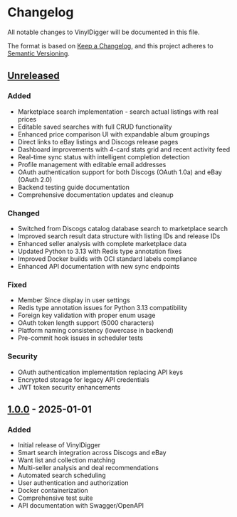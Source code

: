 # Changelog

All notable changes to VinylDigger will be documented in this file.

The format is based on [Keep a Changelog](https://keepachangelog.com/en/1.1.0/),
and this project adheres to [Semantic Versioning](https://semver.org/spec/v2.0.0.html).

## [Unreleased]

### Added
- Marketplace search implementation - search actual listings with real prices
- Editable saved searches with full CRUD functionality
- Enhanced price comparison UI with expandable album groupings
- Direct links to eBay listings and Discogs release pages
- Dashboard improvements with 4-card stats grid and recent activity feed
- Real-time sync status with intelligent completion detection
- Profile management with editable email addresses
- OAuth authentication support for both Discogs (OAuth 1.0a) and eBay (OAuth 2.0)
- Backend testing guide documentation
- Comprehensive documentation updates and cleanup

### Changed
- Switched from Discogs catalog database search to marketplace search
- Improved search result data structure with listing IDs and release IDs
- Enhanced seller analysis with complete marketplace data
- Updated Python to 3.13 with Redis type annotation fixes
- Improved Docker builds with OCI standard labels compliance
- Enhanced API documentation with new sync endpoints

### Fixed
- Member Since display in user settings
- Redis type annotation issues for Python 3.13 compatibility
- Foreign key validation with proper enum usage
- OAuth token length support (5000 characters)
- Platform naming consistency (lowercase in backend)
- Pre-commit hook issues in scheduler tests

### Security
- OAuth authentication implementation replacing API keys
- Encrypted storage for legacy API credentials
- JWT token security enhancements

## [1.0.0] - 2025-01-01

### Added
- Initial release of VinylDigger
- Smart search integration across Discogs and eBay
- Want list and collection matching
- Multi-seller analysis and deal recommendations
- Automated search scheduling
- User authentication and authorization
- Docker containerization
- Comprehensive test suite
- API documentation with Swagger/OpenAPI

[Unreleased]: https://github.com/SimplicityGuy/vinyldigger/compare/v1.0.0...HEAD
[1.0.0]: https://github.com/SimplicityGuy/vinyldigger/releases/tag/v1.0.0
